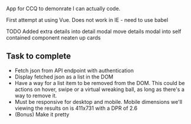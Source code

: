 App for CCQ to demonrate I can actually code.

First attempt at using Vue.
Does not work in IE - need to use babel

TODO
Added extra details into detail modal
move details modal into self contained component
neaten up cards


Task to complete
---

- Fetch json from API endpoint with authentication
- Display fetched json as a list in the DOM
- Have a way for a list item to be removed from the DOM. This could be actions on hover, swipe or a virtual wreaking ball, as long as there's a way to remove it.
- Must be responsive for desktop and mobile. Mobile dimensions we'll viewing the results on is 411x731 with a DPR of 2.6
- (Bonus) Make it pretty
 